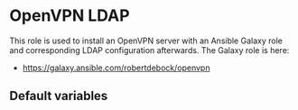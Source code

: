 # OpenVPN LDAP
This role is used to install an OpenVPN server with an Ansible Galaxy role and corresponding LDAP configuration afterwards. The Galaxy role is here:

* https://galaxy.ansible.com/robertdebock/openvpn

<!--TOC-->
<!--ENDTOC-->

<!--ROLEVARS-->
## Default variables
```yaml

```

<!--ENDROLEVARS-->
